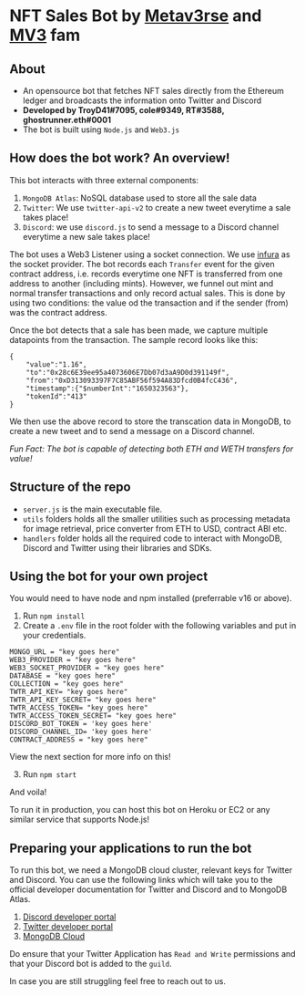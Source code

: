# NFT Sales Bot by [Metav3rse](https://twitter.com/themetav3rse?s=20&t=C5Hv_osg-0MF0uyPKSCxaA) and [MV3](https://twitter.com/mv3nft) fam

## About

- An opensource bot that fetches NFT sales directly from the Ethereum ledger and broadcasts the information onto Twitter and Discord
- <b> Developed by TroyD41#7095, cole#9349, RT#3588, ghostrunner.eth#0001 </b>
- The bot is built using `Node.js` and `Web3.js`

## How does the bot work? An overview!

This bot interacts with three external components:

1. `MongoDB Atlas`: NoSQL database used to store all the sale data
2. `Twitter`: We use `twitter-api-v2` to create a new tweet everytime a sale takes place!
3. `Discord`: we use `discord.js` to send a message to a Discord channel everytime a new sale takes place!

The bot uses a Web3 Listener using a socket connection. We use [infura](https://infura.io/) as the socket provider. The bot records each `Transfer` event for the given contract address, i.e. records everytime one NFT is transferred from one address to another (including mints).
However, we funnel out mint and normal transfer transactions and only record actual sales. This is done by using two conditions: the value od the transaction and if the sender (from) was the contract address.

Once the bot detects that a sale has been made, we capture multiple datapoints from the transaction. The sample record looks like this:

```
{
    "value":"1.16",
    "to":"0x28c6E39ee95a4073606E7Db07d3aA9D0d391149f",
    "from":"0xD313093397F7C85ABF56f594A83Dfcd0B4fcC436",
    "timestamp":{"$numberInt":"1650323563"},
    "tokenId":"413"
}
```
We then use the above record to store the transcation data in MongoDB, to create a new tweet and to send a message on a Discord channel.

<i>Fun Fact: The bot is capable of detecting both ETH and WETH transfers for value! </i>

## Structure of the repo

- `server.js` is the main executable file.
- `utils` folders holds all the smaller utilities such as processing metadata for image retrieval, price converter from ETH to USD, contract ABI etc.
- `handlers` folder holds all the required code to interact with MongoDB, Discord and Twitter using their libraries and SDKs.

## Using the bot for your own project

You would need to have node and npm installed (preferrable v16 or above).
1. Run `npm install`
2. Create a `.env` file in the root folder with the following variables and put in your credentials.
```
MONGO_URL = "key goes here"
WEB3_PROVIDER = "key goes here"
WEB3_SOCKET_PROVIDER = "key goes here"
DATABASE = "key goes here"
COLLECTION = "key goes here"
TWTR_API_KEY= "key goes here"
TWTR_API_KEY_SECRET= "key goes here"
TWTR_ACCESS_TOKEN= "key goes here"
TWTR_ACCESS_TOKEN_SECRET= "key goes here"
DISCORD_BOT_TOKEN = 'key goes here'
DISCORD_CHANNEL_ID= 'key goes here'
CONTRACT_ADDRESS = "key goes here"
```
View the next section for more info on this!

3. Run `npm start`

And voila!

To run it in production, you can host this bot on Heroku or EC2 or any similar service that supports Node.js!

## Preparing your applications to run the bot

To run this bot, we need a MongoDB cloud cluster, relevant keys for Twitter and Discord.
You can use the following links which will take you to the official developer documentation for Twitter and Discord and to MongoDB Atlas.

1. [Discord developer portal](https://discord.com/developers/applications)
2. [Twitter developer portal](https://developer.twitter.com/en/docs/platform-overview)
3. [MongoDB Cloud](https://cloud.mongodb.com)

Do ensure that your Twitter Application has `Read and Write` permissions and that your Discord bot is added to the `guild`.

In case you are still struggling feel free to reach out to us.

